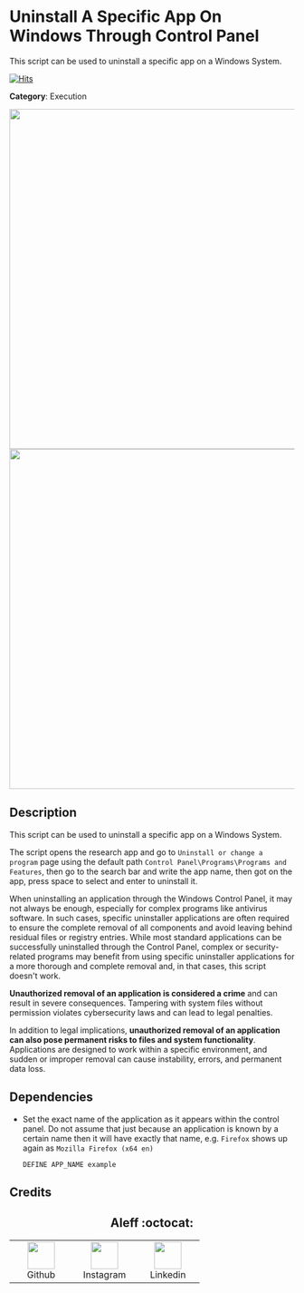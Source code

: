 # Uninstall A Specific App On Windows Through Control Panel

This script can be used to uninstall a specific app on a Windows System.

[![Hits](https://hits.seeyoufarm.com/api/count/incr/badge.svg?url=https%3A%2F%2Fgithub.com%2Faleff-github%2Fmy-flipper-shits&count_bg=%233C3C3C&title_bg=%233C3C3C&icon=linux.svg&icon_color=%23FFFFFF&title=views&edge_flat=false)](https://github.com/aleff-github/my-flipper-shits)

**Category**: Execution

<div align=center>

<img src="https://github.com/aleff-github/my-flipper-shits/blob/main/img/logo-repository-2_0.gif" width="600" /><br><img src="https://github.com/aleff-github/my-flipper-shits/blob/main/img/DISCLAIMER.png" width="600" />

</div>

## Description

This script can be used to uninstall a specific app on a Windows System.

The script opens the research app and go to `Uninstall or change a program` page using the default path `Control Panel\Programs\Programs and Features`, then go to the search bar and write the app name, then got on the app, press space to select and enter to uninstall it.

When uninstalling an application through the Windows Control Panel, it may not always be enough, especially for complex programs like antivirus software. In such cases, specific uninstaller applications are often required to ensure the complete removal of all components and avoid leaving behind residual files or registry entries. While most standard applications can be successfully uninstalled through the Control Panel, complex or security-related programs may benefit from using specific uninstaller applications for a more thorough and complete removal and, in that cases, this script doesn't work.

**Unauthorized removal of an application is considered a crime** and can result in severe consequences. Tampering with system files without permission violates cybersecurity laws and can lead to legal penalties.

In addition to legal implications, **unauthorized removal of an application can also pose permanent risks to files and system functionality**. Applications are designed to work within a specific environment, and sudden or improper removal can cause instability, errors, and permanent data loss.

## Dependencies

* Set the exact name of the application as it appears within the control panel. Do not assume that just because an application is known by a certain name then it will have exactly that name, e.g. `Firefox` shows up again as `Mozilla Firefox (x64 en)`

    ```DuckyScript
    DEFINE APP_NAME example
    ```

## Credits

<h2 align="center"> Aleff :octocat: </h2>
<div align=center>
<table>
  <tr>
    <td align="center" width="96">
      <a href="https://github.com/aleff-github">
        <img src=https://github.com/aleff-github/aleff-github/blob/main/img/github.png?raw=true width="48" height="48" />
      </a>
      <br>Github
    </td>
    <td align="center" width="96">
      <a href="https://www.instagram.com/alessandro_greco_aka_aleff/">
        <img src=https://github.com/aleff-github/aleff-github/blob/main/img/instagram.png?raw=true width="48" height="48" />
      </a>
      <br>Instagram
    </td>
    <td align="center" width="96">
      <a href="https://www.linkedin.com/in/alessandro-greco-aka-aleff/">
        <img src=https://github.com/aleff-github/aleff-github/blob/main/img/linkedin.png?raw=true width="48" height="48" />
      </a>
      <br>Linkedin
    </td>
  </tr>
</table>
</div>